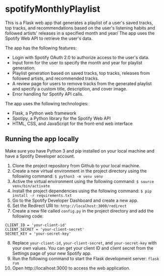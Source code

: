# spotifyMonthlyPlaylist

This is a Flask web app that generates a playlist of a user's saved tracks, top tracks, and recommendations based on the user's listening habits and followed artists' releases in a specified month and year/ The app uses the Spotify Web API to retrieve the user's data.

The app has the following features:
- Login with Spotify OAuth 2.0 to authorize access to the user's data.
- Input form for the user to specify the month and year for playlist generation.
- Playlist generation based on saved tracks, top tracks, releases from followed artists, and recommended tracks.
- A review page for users to remove tracks from the generated playlist and specify a custom title, description, and cover image.
- Error handling for Spotify API calls.

The app uses the following technologies:
- Flask, a Python web framework
- Spotipy, a Python library for the Spotify Web API
- HTML, CSS, and JavaScript for the front-end web interface

## Running the app locally

Make sure you have Python 3 and pip installed on your local machine and have a Spotify Developer account.
1. Clone the project repository from Github to your local machine.
2. Create a new virtual environment in the project directory using the following command:
    `$ python3 -m venv venv`
3. Active the virtual environment using the following command:
    `$ source venv/bin/activate`
4. Install the project dependencies using the following command:
    `$ pip install -r requirements.txt`
5. Go to the Spotify Developer Dashboard and create a new app.
6. Set the Redirect URI to: `http://localhost:3000/redirect`
7. Create a new file called `config.py` in the project directory and add the following code:
```
CLIENT_ID = 'your-client-id'
CLIENT_SECRET = 'your-client-secret'
SECRET_KEY = 'your-secret-key'
```
8. Replace `your-client-id`, `your-client-secret`, and `your-secret-key` with your own values. You can get your client ID and client secret from the Settings page of your new Spotify app.
9. Run the following command to start the Flask development server: `flask run`
10. Open http://localhost:3000 to access the web application.
